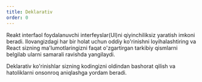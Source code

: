 ```yaml
---
title: Deklarativ
order: 0
---
```


Reakt interfaol foydalanuvchi interfeyslar(UI)ni qiyinchiliksiz yaratish imkoni beradi. Ilovangizdagi har bir holat uchun oddiy ko'rinishni loyihalashtiring va React sizning ma'lumotlaringizni  faqat o'zgartirgan  tarkibiy qismlarni belgilab ularni samarali ravishda yangilaydi.

Deklarativ ko'rinishlar sizning kodingizni oldindan bashorat qilish va hatoliklarni onsonroq aniqlashga yordam beradi.